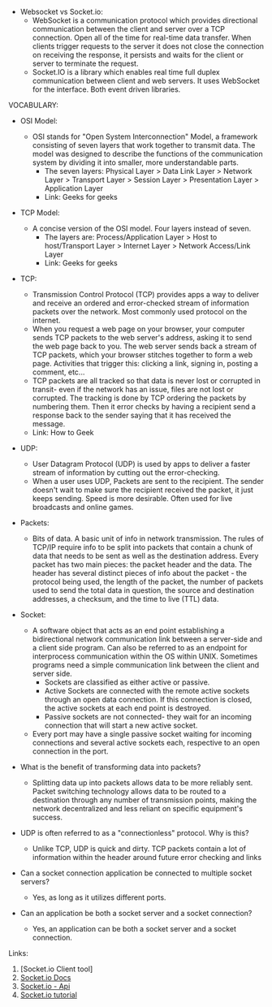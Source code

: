 * Websocket vs Socket.io: 
    * WebSocket is a communication protocol which provides directional communication between the client and server over a TCP connection. Open all of the time for real-time data transfer. When clients trigger requests to the server it does not close the connection on receiving the response, it persists and waits for the client or server to terminate the request. 
    * Socket.IO is a library which enables real time full duplex communication between client and web servers. It uses WebSocket for the interface. Both event driven libraries. 



VOCABULARY: 

* OSI Model: 
    * OSI stands for "Open System Interconnection" Model, a framework consisting of seven layers that work together to transmit data. The model was designed to describe the functions of the communication system by dividing it into smaller, more understandable parts.
        * The seven layers: Physical Layer > Data Link Layer > Network Layer > Transport Layer > Session Layer > 
Presentation Layer > Application Layer 
        * Link: Geeks for geeks
* TCP Model: 
    * A concise version of the OSI model. Four layers instead of seven. 
        * The layers are: Process/Application Layer > Host to host/Transport Layer > Internet Layer > Network Access/Link Layer
        * Link: Geeks for geeks
* TCP: 
    * Transmission Control Protocol (TCP) provides apps a way to deliver and receive an ordered and error-checked stream of information packets over the network. Most commonly used protocol on the internet. 
    * When you request a web page on your browser, your computer sends TCP packets to the web server's address, asking it to send the web page back to you. The web server sends back a stream of TCP packets, which your browser stitches together to form a web page. Activities that trigger this: clicking a link, signing in, posting a comment, etc...
    * TCP packets are all tracked so that data is never lost or corrupted in transit- even if the network has an issue, files are not lost or corrupted. The tracking is done by TCP ordering the packets by numbering them. Then it error checks by having a recipient send a response back to the sender saying that it has received the message.
    * Link: How to Geek
* UDP: 
    * User Datagram Protocol (UDP) is used by apps to deliver a faster stream of information by cutting out the error-checking.
    * When a user uses UDP, Packets are sent to the recipient. The sender doesn't wait to make sure the recipient received the packet, it just keeps sending. Speed is more desirable. Often used for live broadcasts and online games. 
* Packets:
    * Bits of data. A basic unit of info in network transmission. The rules of TCP/IP require info to be split into packets that contain a chunk of data that needs to be sent as well as the destination address. Every packet has two main pieces: the packet header and the data. The header has several distinct pieces of info about the packet - the protocol being used, the length of the packet, the number of packets used to send the total data in question, the source and destination addresses, a checksum, and the time to live (TTL) data.
* Socket:  
    * A software object that acts as an end point establishing a bidirectional network communication link between a server-side and a client side program. Can also be referred to as an endpoint for interprocess communication within the OS within UNIX. Sometimes programs need a simple communication link between the client and server side. 
        * Sockets are classified as either active or passive.  
        * Active Sockets are connected with the remote active sockets through an open data connection. If this connection is closed, the active sockets at each end point is destroyed.
        * Passive sockets are not connected- they wait for an incoming connection that will start a new active socket.
    * Every port may have a single passive socket waiting for incoming connections and several active sockets each, respective to an open connection in the port. 

* What is the benefit of transforming data into packets? 
    * Splitting data up into packets allows data to be more reliably sent. Packet switching technology allows data to be routed to a destination through any number of transmission points, making the network decentralized and less reliant on specific equipment's success.  

* UDP is often referred to as a "connectionless" protocol. Why is this? 
    * Unlike TCP, UDP is quick and dirty. TCP packets contain a lot of information within the header around future error checking and links 


* Can a socket connection application be connected to multiple socket servers? 
    * Yes, as long as it utilizes different ports. 


* Can an application be both a socket server and a socket connection?
    * Yes, an application can be both a socket server and a socket connection. 



Links: 

1. [Socket.io Client tool]
2. [Socket.io Docs](https://socket.io/docs/)
3. [Socket.io - Api](https://socket.io/docs/server-api)
4. [Socket.io tutorial](https://www.tutorialspoint.com/socket.io/)

